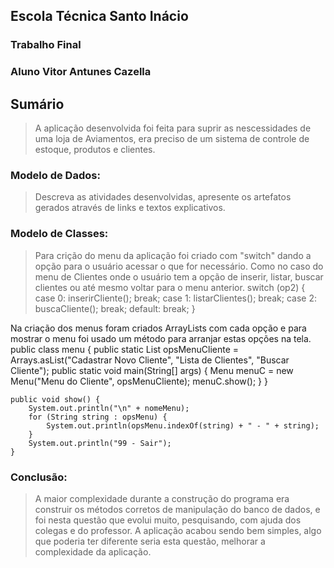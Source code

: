 ## Escola Técnica Santo Inácio
### Trabalho Final
### Aluno Vitor Antunes Cazella

## Sumário

> A aplicação desenvolvida foi feita para suprir as nescessidades de uma loja de Aviamentos, era preciso de um sistema de controle de estoque, produtos e clientes.


### Modelo de Dados:

> Descreva as atividades desenvolvidas, apresente os artefatos gerados através de links e textos explicativos.
> 

### Modelo de Classes:

> Para crição do menu da aplicação foi criado com "switch" dando a opção para o usuário acessar o que for necessário.
Como no caso do menu de Clientes onde o usuário tem a opção de inserir, listar, buscar clientes ou até mesmo voltar para o menu anterior.
	switch (op2) {
		case 0:
			inserirCliente();
			break;
		case 1:
		listarClientes();
			break;
		case 2:
			buscaCliente();
			break;
		default:
			break;
		}

Na criação dos menus foram criados ArrayLists com cada opção e para mostrar o menu foi usado um método para arranjar estas opções na tela.
	public class menu {	
		public static List<String> opsMenuCliente = Arrays.asList("Cadastrar Novo Cliente", "Lista de Clientes", "Buscar Cliente");
			public static void main(String[] args) {
				Menu menuC = new Menu("Menu do Cliente", opsMenuCliente);
				menuC.show();
		}
	}

	public void show() {
		System.out.println("\n" + nomeMenu);
		for (String string : opsMenu) {
			System.out.println(opsMenu.indexOf(string) + " - " + string);
		}
		System.out.println("99 - Sair");
	}

### Conclusão:

> A maior complexidade durante a construção do programa era construir os métodos corretos de manipulação do banco de dados, e foi nesta questão que evolui muito, pesquisando, com ajuda dos colegas e do professor. A aplicação acabou sendo bem simples, algo que poderia ter diferente seria esta questão, melhorar a complexidade da aplicação.
